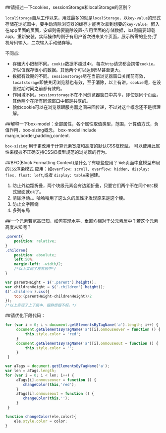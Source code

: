 ##请描述一下cookies，sessionStorage和localStorage的区别？

`localStorage`自从工作以来，用过最多的就是`localStorage`，以`key-value`的形式存储在浏览器中，要手动清除浏览器的缓存才能再次拿到想要的`key-value`。嵌入在app里面的页面，安卓则需要删除设置-应用里面的存储数据，ios则需要卸载app，重新安装。实际操作的例子有用户首次进来某个页面，展示所需的业务;手机号码输入，二次输入手动储存等。

不同点:
* 存储大小限制不同。`cookie`数据不超过4k，每次`http`请求都会携带`cookie`，所以值保存很小的数据。其他两个可以达到5M甚至更大。
* 数据有效期的不同。`sessionstorage`尽在当前浏览器窗口关闭前有效，`localstorage`即使关闭浏览器也有效，至于消除，以上有讲。`cookie`呢，在设置过期时间之前都有效的。
* 作用域不同。`sessionstorage`不在不同浏览器窗口中共享，即使是同个页面。其他两个在所有同源窗口中都是共享的。
* 貌似cookie可以在浏览器跟服务器之间来回传递，不过对这个概念还不是很理解。


##解释一下box-model：全部属性，各个属性取值类型，范围，计算值方式，负值作用，box-sizing概念。
box-model include margin,border,padding,content.


`box-sizing`:用于更改用于计算元素宽度和高度的默认CSS框模型。 可以使用此属性来模拟不正确支持CSS框模型规范的浏览器的行为。


##BFC(Block Formatting Context)是什么？有哪些应用？
`Web`页面中盒模型布局的`CSS`渲染模式
应用：如`overflow: scroll, overflow: hidden, display: flex, float: left`,或者 `display: table`来创建。
1. 防止外边距折叠，两个块级元素会有边距折叠，只要它们两个不在同个`BEC`模式里面就ok了。
2. 清除浮动。。哈哈哈用了这么久的属性才发现原来是这个梗。
3. 防止文字围绕
4. 多列布局

##一个元素若宽高已知，如何实现水平、垂直均相对于父元素居中？若这个元素高度未知呢？

```css
.parent{
	position: relative;
}
.children{
	position: absolute;
	left:50%;
	margin-left: -width/2;
	/*以上实现了左右居中*/
}
```
```javascript
var parentHeight = $('.parent').height();
var childrenHeight = $('.children').height();
$('.children').css({
	top:(parentHeight-childrenHeight)/2
});
/*以上实现了上下居中，很麻烦很不好。*/
```

##请优化下段代码：
```javascript
for (var i = 0; i < document.getElementsByTagName('a').length; i++) {
     document.getElementsByTagName('a')[i].onmouseover = function () {
         this.style.color = 'red';
     }
     document.getElementsByTagName('a')[i].onmouseout = function () {
         this.style.color = '';
     }
 }
```

```javascript
var aTags = document.getElementsByTagName('a');
var len = aTags.length;
for (var i = 0; i < len; i++) {
     aTags[i].onmouseover = function () {
     	changeColor(this,'red');
     }
     aTags[i].onmouseout = function () {
        changeColor(this,'');
     }
 }

function changeColor(ele,color){
	ele.style.color = color;
}

```

